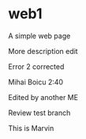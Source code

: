 # web1

A simple web page

More description edit

Error 2 corrected

Mihai Boicu 2:40

Edited by another ME

Review test branch

This is Marvin

